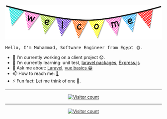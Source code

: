 <a id="welcome" href="https://github.com/alrifay/alrifay">
<img src="https://raw.githubusercontent.com/alrifay/alrifay/master/resources/welcome.png" alt="Welcome"/>
</a>
  
<samp>Hello, I'm Muhammad, Software Engineer from Egypt 🌞.</samp>

<!-- <samp>Graduated from faculty of computer science and information systems, Helwan University.</samp> -->

- 🔭 I’m currently working on a client project 😟.
- 🌱 I’m currently learning: unit test, [laravel packages](https://laravel.com/docs/master/packages), [Express.js](https://expressjs.com/)
- 💬 Ask me about: [Laravel](https://laravel.com/), [vue basics 😁](https://vuejs.org/)
- 📫 How to reach me: [📧](mailto:fcih.mohammed@gmail.com)
- ⚡ Fun fact: Let me think of one 🤔.

---

<p align="center">
<a href="https://github.com/anuraghazra/github-readme-stats"><img src="https://github-readme-stats.vercel.app/api?username=alrifay&show_icons=true" alt="Visitor count" title="My github stats" /></a>
</p>

---

<p align="center">
<a href="#welcome"><img src="https://profile-counter.glitch.me/alrifay/count.svg" alt="Visitor count" title="I don't know who made the counter 😁" /></a>
</p>
